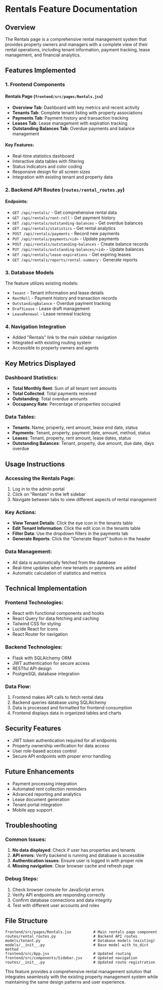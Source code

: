 # Rentals Feature Documentation

## Overview
The Rentals page is a comprehensive rental management system that provides property owners and managers with a complete view of their rental operations, including tenant information, payment tracking, lease management, and financial analytics.

## Features Implemented

### 1. Frontend Components

#### Rentals Page (`frontend/src/pages/Rentals.jsx`)
- **Overview Tab**: Dashboard with key metrics and recent activity
- **Tenants Tab**: Complete tenant listing with property associations
- **Payments Tab**: Payment history and transaction tracking
- **Leases Tab**: Lease management with expiration tracking
- **Outstanding Balances Tab**: Overdue payments and balance management

#### Key Features:
- Real-time statistics dashboard
- Interactive data tables with filtering
- Status indicators and color coding
- Responsive design for all screen sizes
- Integration with existing tenant and property data

### 2. Backend API Routes (`routes/rental_routes.py`)

#### Endpoints:
- `GET /api/rentals/` - Get comprehensive rental data
- `GET /api/rentals/rent-roll` - Get payment history
- `GET /api/rentals/outstanding-balances` - Get overdue balances
- `GET /api/rentals/statistics` - Get rental analytics
- `POST /api/rentals/payments` - Record new payments
- `PUT /api/rentals/payments/<id>` - Update payments
- `POST /api/rentals/outstanding-balances` - Create balance records
- `PUT /api/rentals/outstanding-balances/<id>` - Update balances
- `GET /api/rentals/lease-expirations` - Get expiring leases
- `GET /api/rentals/reports/rental-summary` - Generate reports

### 3. Database Models
The feature utilizes existing models:
- `Tenant` - Tenant information and lease details
- `RentRoll` - Payment history and transaction records
- `OutstandingBalance` - Overdue payment tracking
- `DraftLease` - Lease draft management
- `LeaseRenewal` - Lease renewal tracking

### 4. Navigation Integration
- Added "Rentals" link to the main sidebar navigation
- Integrated with existing routing system
- Accessible to property owners and agents

## Key Metrics Displayed

### Dashboard Statistics:
- **Total Monthly Rent**: Sum of all tenant rent amounts
- **Total Collected**: Total payments received
- **Outstanding**: Total overdue amounts
- **Occupancy Rate**: Percentage of properties occupied

### Data Tables:
- **Tenants**: Name, property, rent amount, lease end date, status
- **Payments**: Tenant, property, payment date, amount, method, status
- **Leases**: Tenant, property, rent amount, lease dates, status
- **Outstanding Balances**: Tenant, property, due amount, due date, days overdue

## Usage Instructions

### Accessing the Rentals Page:
1. Log in to the admin portal
2. Click on "Rentals" in the left sidebar
3. Navigate between tabs to view different aspects of rental management

### Key Actions:
- **View Tenant Details**: Click the eye icon in the tenants table
- **Edit Tenant Information**: Click the edit icon in the tenants table
- **Filter Data**: Use the dropdown filters in the payments tab
- **Generate Reports**: Click the "Generate Report" button in the header

### Data Management:
- All data is automatically fetched from the database
- Real-time updates when new tenants or payments are added
- Automatic calculation of statistics and metrics

## Technical Implementation

### Frontend Technologies:
- React with functional components and hooks
- React Query for data fetching and caching
- Tailwind CSS for styling
- Lucide React for icons
- React Router for navigation

### Backend Technologies:
- Flask with SQLAlchemy ORM
- JWT authentication for secure access
- RESTful API design
- PostgreSQL database integration

### Data Flow:
1. Frontend makes API calls to fetch rental data
2. Backend queries database using SQLAlchemy
3. Data is processed and formatted for frontend consumption
4. Frontend displays data in organized tables and charts

## Security Features
- JWT token authentication required for all endpoints
- Property ownership verification for data access
- User role-based access control
- Secure API endpoints with proper error handling

## Future Enhancements
- Payment processing integration
- Automated rent collection reminders
- Advanced reporting and analytics
- Lease document generation
- Tenant portal integration
- Mobile app support

## Troubleshooting

### Common Issues:
1. **No data displayed**: Check if user has properties and tenants
2. **API errors**: Verify backend is running and database is accessible
3. **Authentication issues**: Ensure user is logged in with proper role
4. **Missing navigation**: Clear browser cache and refresh page

### Debug Steps:
1. Check browser console for JavaScript errors
2. Verify API endpoints are responding correctly
3. Confirm database connections and data integrity
4. Test with different user accounts and roles

## File Structure
```
frontend/src/pages/Rentals.jsx          # Main rentals page component
routes/rental_routes.py                 # Backend API routes
models/tenant.py                        # Database models (existing)
models/__init__.py                      # Base model with to_dict method
frontend/src/App.jsx                    # Updated routing
frontend/src/components/Sidebar.jsx     # Updated navigation
routes/__init__.py                      # Updated route registration
```

This feature provides a comprehensive rental management solution that integrates seamlessly with the existing property management system while maintaining the same design patterns and user experience.
